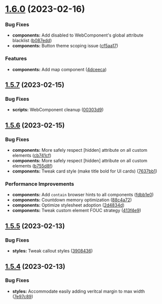 # [1.6.0](https://github.com/jacecotton/tcds/compare/v1.5.7...v1.6.0) (2023-02-16)


### Bug Fixes

* **components:** Add disabled to WebComponent's global attribute blacklist ([b087edd](https://github.com/jacecotton/tcds/commit/b087edd4ef5b24b0434a4a9f9ffc5ccbf8a434cd))
* **components:** Button theme scoping issue ([cf5aa17](https://github.com/jacecotton/tcds/commit/cf5aa17811196c72b6bd604e250102c7dc46faad))


### Features

* **components:** Add map component ([4dceeca](https://github.com/jacecotton/tcds/commit/4dceecaf282bc12ce5d8b8ac3aa78afd45347872))



## [1.5.7](https://github.com/jacecotton/tcds/compare/v1.5.6...v1.5.7) (2023-02-15)


### Bug Fixes

* **scripts:** WebComponent cleanup ([00303d9](https://github.com/jacecotton/tcds/commit/00303d979c98f4ab53db55e117b916bd621835ab))



## [1.5.6](https://github.com/jacecotton/tcds/compare/v1.5.5...v1.5.6) (2023-02-15)


### Bug Fixes

* **components:** More safely respect [hidden] attribute on all custom elements ([cb741cf](https://github.com/jacecotton/tcds/commit/cb741cfe793cd150ab0d4bf0884cf340742f7af7))
* **components:** More safely respect [hidden] attribute on all custom elements ([b755d8f](https://github.com/jacecotton/tcds/commit/b755d8f3513f764fb1e5b5040ab1022de3e22cd6))
* **components:** Tweak card style (make title bold for UI cards) ([7637bb1](https://github.com/jacecotton/tcds/commit/7637bb135e83c257441847af5acd78fa0e478325))


### Performance Improvements

* **components:** Add `contain` browser hints to all components ([fdbb1e0](https://github.com/jacecotton/tcds/commit/fdbb1e0a3fc7c5103fd07faf7101fd302b262d0c))
* **components:** Countdown memory optimization ([88c4a72](https://github.com/jacecotton/tcds/commit/88c4a7256cf491d4709b7e773662356f9b93ec9d))
* **components:** Optimize stylesheet adoption ([2d4834d](https://github.com/jacecotton/tcds/commit/2d4834d327e01de9aef8341f52b74f9babc8aa43))
* **components:** Tweak custom element FOUC strategy ([413f4e9](https://github.com/jacecotton/tcds/commit/413f4e9be3a97cc36bb6e2ce76dd61f142a23dc2))



## [1.5.5](https://github.com/jacecotton/tcds/compare/v1.5.4...v1.5.5) (2023-02-13)


### Bug Fixes

* **styles:** Tweak callout styles ([3908436](https://github.com/jacecotton/tcds/commit/39084362d4e439218fad02bc11f1bb7f14d17967))



## [1.5.4](https://github.com/jacecotton/tcds/compare/v1.5.3...v1.5.4) (2023-02-13)


### Bug Fixes

* **styles:** Accommodate easily adding veritcal margin to max width ([7e97c89](https://github.com/jacecotton/tcds/commit/7e97c89a095ed0f67f54ba29217bcc2edab39296))



